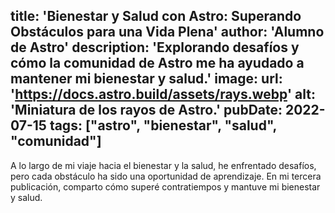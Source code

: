 title: 'Bienestar y Salud con Astro: Superando Obstáculos para una Vida Plena'
author: 'Alumno de Astro'
description: 'Explorando desafíos y cómo la comunidad de Astro me ha ayudado a mantener mi bienestar y salud.'
image:
    url: 'https://docs.astro.build/assets/rays.webp'
    alt: 'Miniatura de los rayos de Astro.'
pubDate: 2022-07-15
tags: ["astro", "bienestar", "salud", "comunidad"]
---
A lo largo de mi viaje hacia el bienestar y la salud, he enfrentado desafíos, pero cada obstáculo ha sido una oportunidad de aprendizaje. En mi tercera publicación, comparto cómo superé contratiempos y mantuve mi bienestar y salud.
